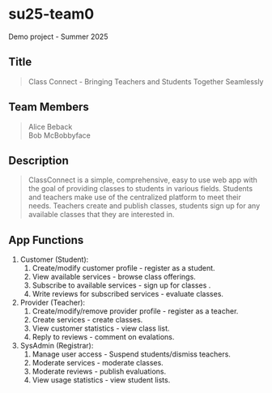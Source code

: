 # su25-team0
Demo project - Summer 2025
## Title
> Class Connect - Bringing Teachers and Students Together Seamlessly

## Team Members
> Alice Beback\
> Bob McBobbyface

## Description 
> ClassConnect is a simple, comprehensive, easy to use web app with the goal of providing classes to students in various fields.
> Students and teachers make use of the centralized platform to meet their needs. Teachers create and publish classes, students sign up for any available classes that they are interested in.
## App Functions
1. Customer (Student):
    1. Create/modify customer profile - register as a student.
    2. View available services - browse class offerings.
    3. Subscribe to available services - sign up for classes .
    4. Write reviews for subscribed services - evaluate classes.
2. Provider (Teacher):
    1. Create/modify/remove provider profile - register as a teacher.
    2. Create services - create classes.
    3. View customer statistics -  view class list.
    4. Reply to reviews - comment on evalations.
3. SysAdmin (Registrar):
    1. Manage user access - Suspend students/dismiss teachers.
    2. Moderate services - moderate classes.
    3. Moderate reviews - publish evaluations.
    4. View usage statistics - view student lists.
